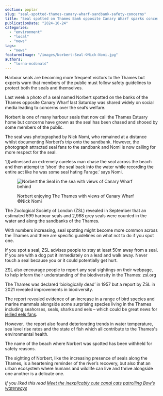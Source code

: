 ```yaml
---
section: poplar
slug: "seal-spotted-thames-canary-wharf-sandbank-safety-concerns"
title: "Seal spotted on Thames Bank opposite Canary Wharf sparks concerns over safety for wildlife"
publicationDate: "2024-10-24"
categories: 
  - "environment"
  - "local"
  - "news"
tags: 
  - "news"
featuredImage: "/images/Norbert-Seal-©Nick-Nomi.jpg"
authors: 
  - "lorna-mcdonald"
---
```


Harbour seals are becoming more frequent visitors to the Thames but experts warn that members of the public must follow safety guidelines to protect both the seals and themselves.

Last week a photo of a seal named Norbert spotted on the banks of the Thames opposite Canary Wharf last Saturday was shared widely on social media leading to concerns over the seal’s welfare.  

Norbert is one of many harbour seals that now call the Thames Estuary home but concerns have grown as the seal has been chased and shooed by some members of the public. 

The seal was photographed by Nick Nomi, who remained at a distance whilst documenting Norbert’s trip onto the sandbank. However, the photograph attracted seal fans to the sandbank and Nomi is now calling for more respect for the seal.

‘\[I\]witnessed an extremely careless man chase the seal across the beach and then attempt to ‘shoo’ the seal back into the water while recording the entire act like he was some seal hating Farage.’ says Nomi. 

<figure>

![Norbert the Seal in the sea with views of Canary Wharf behind](/images/Norbert-Seal-Nick-Nomi.jpg)

<figcaption>

Norbert enjoying The Thames with views of Canary Wharf ©Nick Nomi

</figcaption>

</figure>

The Zoological Society of London (ZSL) revealed in September that an estimated 599 harbour seals and 2,988 grey seals were counted in the water and along the sandbanks of the Thames. 

With numbers increasing, seal spotting might become more common across the Thames and there are specific guidelines on what not to do if you spot one. 

If you spot a seal, ZSL advises people to stay at least 50m away from a seal. If you are with a dog put it immediately on a lead and walk away. Never touch a seal because you or it could potentially get hurt. 

ZSL also encourage people to report any seal sightings on their webpage, to help inform their understanding of the biodiversity in the Thames: zsl.org 

The Thames was declared ‘biologically dead’ in 1957 but a report by ZSL in 2021 revealed improvements in biodiversity.

The report revealed evidence of an increase in a range of bird species and marine mammals alongside some surprising species living in the Thames including seahorses, seals, sharks and eels – which could be great news for [jellied eels fans](https://romanroadlondon.com/jellied-eels-cockney-food-east-end/). 

However,  the report also found deteriorating trends in water temperature, sea level rise rates and the state of fish which all contribute to the Thames's environmental health. 

The name of the beach where Norbert was spotted has been withheld for safety reasons. 

The sighting of Norbert, like the increasing presence of seals along the Thames, is a heartening reminder of the river’s recovery, but also that an urban ecosystem where humans and wildlife can live and thrive alongside one another is a delicate one.

_If you liked this read [Meet the inexplicably cute canal cats patrolling Bow’s waterways](https://romanroadlondon.com/canal-boat-cats-bow-waterways/)_
